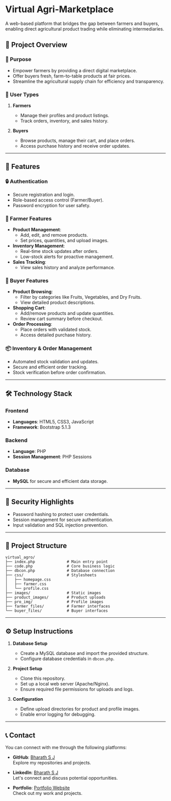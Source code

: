 # Virtual Agri-Marketplace

A web-based platform that bridges the gap between farmers and buyers, enabling direct agricultural product trading while eliminating intermediaries.

## 🌟 Project Overview

### 🎯 Purpose
- Empower farmers by providing a direct digital marketplace.
- Offer buyers fresh, farm-to-table products at fair prices.
- Streamline the agricultural supply chain for efficiency and transparency.

### 👥 User Types
1. **Farmers**
   - Manage their profiles and product listings.
   - Track orders, inventory, and sales history.

2. **Buyers**
   - Browse products, manage their cart, and place orders.
   - Access purchase history and receive order updates.

---

## 🚀 Features

### 🔒 Authentication
- Secure registration and login.
- Role-based access control (Farmer/Buyer).
- Password encryption for user safety.

### 🌾 Farmer Features
- **Product Management**:
  - Add, edit, and remove products.
  - Set prices, quantities, and upload images.
- **Inventory Management**:
  - Real-time stock updates after orders.
  - Low-stock alerts for proactive management.
- **Sales Tracking**:
  - View sales history and analyze performance.

### 🛒 Buyer Features
- **Product Browsing**:
  - Filter by categories like Fruits, Vegetables, and Dry Fruits.
  - View detailed product descriptions.
- **Shopping Cart**:
  - Add/remove products and update quantities.
  - Review cart summary before checkout.
- **Order Processing**:
  - Place orders with validated stock.
  - Access detailed purchase history.

### 📦 Inventory & Order Management
- Automated stock validation and updates.
- Secure and efficient order tracking.
- Stock verification before order confirmation.

---

## 🛠️ Technology Stack

### **Frontend**
- **Languages**: HTML5, CSS3, JavaScript
- **Framework**: Bootstrap 5.1.3

### **Backend**
- **Language**: PHP
- **Session Management**: PHP Sessions

### **Database**
- **MySQL** for secure and efficient data storage.

---

## 🔑 Security Highlights
- Password hashing to protect user credentials.
- Session management for secure authentication.
- Input validation and SQL injection prevention.

---

## 📂 Project Structure

```
virtual_agro/
├── index.php              # Main entry point
├── code.php               # Core business logic
├── dbcon.php              # Database connection
├── css/                   # Stylesheets
│   ├── homepage.css
│   ├── farmer.css
│   └── profile.css
├── images/                # Static images
├── product_images/        # Product uploads
├── pro_img/               # Profile images
├── farmer_files/          # Farmer interfaces
└── buyer_files/           # Buyer interfaces
```

---

## ⚙️ Setup Instructions

1. **Database Setup**
   - Create a MySQL database and import the provided structure.
   - Configure database credentials in `dbcon.php`.

2. **Project Setup**
   - Clone this repository.
   - Set up a local web server (Apache/Nginx).
   - Ensure required file permissions for uploads and logs.

3. **Configuration**
   - Define upload directories for product and profile images.
   - Enable error logging for debugging.

---

## 📞 Contact

You can connect with me through the following platforms:

- **GitHub**: [Bharath S J](https://github.com/Bharath-S-J)  
  Explore my repositories and projects.

- **LinkedIn**: [Bharath S J](https://www.linkedin.com/in/bharathsj)  
  Let's connect and discuss potential opportunities.

- **Portfolio**: [Portfolio Website](https://bharathsjweb.vercel.app/)  
  Check out my work and projects.

